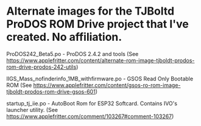 # Alternate images for the TJBoltd ProDOS ROM Drive project that I've created. No affiliation.


ProDOS242_Beta5.po - ProDOS 2.4.2 and tools (See https://www.applefritter.com/content/alternate-rom-image-tjboldt-prodos-rom-drive-prodos-242-utils)

IIGS_Mass_nofinderinfo_1MB_withfirmware.po - GSOS Read Only Bootable ROM (See https://www.applefritter.com/content/gsos-ro-rom-image-tjboldt-prodos-rom-drive-gsos-601)

startup_tj_iie.po - AutoBoot Rom for ESP32 Softcard. Contains IVO's launcher utility. (See https://www.applefritter.com/comment/103267#comment-103267)

